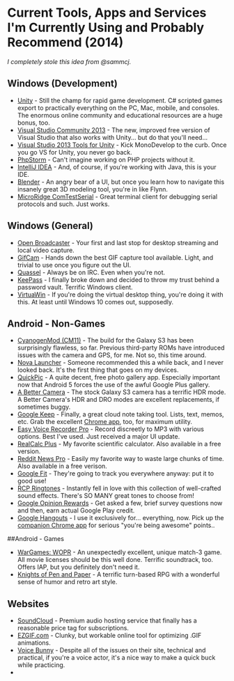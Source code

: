 # Current Tools, Apps and Services I'm Currently Using and Probably Recommend (2014)

*I completely stole this idea from @sammcj.*

## Windows (Development)
* <a href="http://unity3d.com/">Unity</a> - Still the champ for rapid game development. C# scripted games export to practically everything on the PC, Mac, mobile, and consoles. The enormous online community and educational resources are a huge bonus, too.
* <a href="http://www.visualstudio.com/en-us/news/vs2013-community-vs.aspx">Visual Studio Community 2013</a> - The new, improved free version of Visual Studio that also works with Unity... but do that you'll need...
* <a href="https://visualstudiogallery.msdn.microsoft.com/20b80b8c-659b-45ef-96c1-437828fe7cf2">Visual Studio 2013 Tools for Unity</a> - Kick MonoDevelop to the curb. Once you go VS for Unity, you never go back.
* <a href="https://www.jetbrains.com/phpstorm/">PhpStorm</a> - Can't imagine working on PHP projects without it.
* <a href="https://www.jetbrains.com/idea/">IntelliJ IDEA</a> - And, of course, if you're working with Java, this is your IDE.
* <a href="http://www.blender.org/">Blender</a> - An angry bear of a UI, but once you learn how to navigate this insanely great 3D modeling tool, you're in like Flynn.
* <a href="http://www.microridge.com/comtestserial.htm">MicroRidge ComTestSerial</a> - Great terminal client for debugging serial protocols and such. Just works.


## Windows (General)
* <a href="https://obsproject.com/">Open Broadcaster</a> - Your first and last stop for desktop streaming and local video capture.
* <a href="http://blog.bahraniapps.com/gifcam/">GifCam</a> - Hands down the best GIF capture tool available. Light, and trivial to use once you figure out the UI.
* <a href="http://quassel-irc.org/">Quassel</a> - Always be on IRC. Even when you're not.
* <a href="http://keepass.info/">KeePass</a> - I finally broke down and decided to throw my trust behind a password vault. Terrific Windows client.
* <a href="http://virtuawin.sourceforge.net/">VirtuaWin</a> - If you're doing the virtual desktop thing, you're doing it with this. At least until Windows 10 comes out, supposedly.


## Android - Non-Games
* <a href="http://www.cyanogenmod.org/">CyanogenMod (CM11)</a> - The build for the Galaxy S3 has been surprisingly flawless, so far. Previous third-party ROMs have introduced issues with the camera and GPS, for me. Not so, this time around.
* <a href="https://play.google.com/store/apps/details?id=com.teslacoilsw.launcher&hl=en">Nova Launcher</a> - Someone recommended this a while back, and I never looked back. It's the first thing that goes on my devices.
* <a href="https://play.google.com/store/apps/details?id=com.alensw.PicFolder&hl=en">QuickPic</a> - A quite decent, free photo gallery app. Especially important now that Android 5 forces the use of the awful Google Plus gallery.
* <a href="https://play.google.com/store/apps/details?id=com.almalence.opencam&hl=en">A Better Camera</a> - The stock Galaxy S3 camera has a terrific HDR mode. A Better Camera's HDR and DRO modes are excellent replacements, if sometimes buggy.
* <a href="https://play.google.com/store/apps/details?id=com.google.android.keep&hl=en">Google Keep</a> - Finally, a great cloud note taking tool. Lists, text, memos, etc. Grab the excellent <a href="https://chrome.google.com/webstore/detail/google-keep-notes-and-lis/hmjkmjkepdijhoojdojkdfohbdgmmhki?hl=en">Chrome app</a>, too,  for maximum utility.
* <a href="https://play.google.com/store/apps/details?id=com.digipom.easyvoicerecorder.pro&hl=en">Easy Voice Recorder Pro</a> - Record discreetly to MP3 with various options. Best I've used. Just received a major UI update.
* <a href="https://play.google.com/store/apps/details?id=uk.co.nickfines.RealCalcPlus&hl=en">RealCalc Plus</a> - My favorite scientific calculator. Also available in a free version. 
* <a href="https://play.google.com/store/apps/details?id=reddit.news&hl=en">Reddit News Pro</a> - Easily my favorite way to waste large chunks of time. Also available in a free verison.
* <a href="https://play.google.com/store/apps/details?id=com.google.android.apps.fitness&hl=en">Google Fit</a> - They're going to track you everywhere anyway: put it to good use!
* <a href="https://play.google.com/store/apps/details?id=com.rcp.complete&hl=en">RCP Ringtones</a> - Instantly fell in love with this collection of well-crafted sound effects. There's SO MANY great tones to choose from!
* <a href="https://play.google.com/store/apps/details?id=com.google.android.apps.paidtasks&hl=en">Google Opinion Rewards</a> - Get asked a few, brief survey questions now and then, earn actual Google Play credit.
* <a href="https://play.google.com/store/apps/details?id=com.google.android.talk&hl=en">Google Hangouts</a> - I use it exclusively for... everything, now. Pick up the <a href="https://chrome.google.com/webstore/detail/hangouts/nckgahadagoaajjgafhacjanaoiihapd?hl=en">companion Chrome app</a> for serious "you're being awesome" points..

##Android - Games
* <a href="https://play.google.com/store/apps/details?id=com.berad.wargames&hl=en">WarGames: WOPR</a> - An unexpectedly excellent, unique match-3 game. All movie licenses should be this well done. Terrific soundtrack, too. Offers IAP, but you definitely don't need it.
* <A href="https://play.google.com/store/apps/details?id=br.com.beholdstudios.knightspp&hl=en">Knights of Pen and Paper</a> - A terrific turn-based RPG with a wonderful sense of humor and retro art style.

## Websites
* <a href="https://soundcloud.com/">SoundCloud</a> - Premium audio hosting service that finally has a reasonable price tag for subscriptions.
* <a href="http://ezgif.com/optimize">EZGIF.com</a> - Clunky, but workable online tool for optimizing .GIF animations.
* <a href="http://voicebunny.com/">Voice Bunny</a> - Despite all of the issues on their site, technical and practical, if you're a voice actor, it's a nice way to make a quick buck while practicing.
* 
